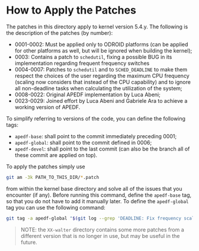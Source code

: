 # How to Apply the Patches

The patches in this directory apply to kernel version 5.4.y.
The following is the description of the patches (by number):
 - 0001-0002: Must be applied only to ODROID platforms (can be applied for other
   platforms as well, but will be ignored when building the kernel);
 - 0003: Contains a patch to `schedutil`, fixing a possible BUG in its
   implementation regarding frequent frequency switches
 - 0004-0007: Patches to `schedutil` and to `SCHED_DEADLINE` to make them
   respect the choices of the user regarding the maximum CPU frequency (scaling
   now considers that instead of the CPU capability) and to ignore all
   non-deadline tasks when calculating the utilization of the system;
 - 0008-0022: Original APEDF implementation by Luca Abeni;
 - 0023-0029: Joined effort by Luca Abeni and Gabriele Ara to achieve a working
   version of APEDF.

To simplify referring to versions of the code, you can define the following
tags:
 - `apedf-base`: shall point to the commit immediately preceding 0001;
 - `apedf-global`: shall point to the commit defined in 0006;
 - `apedf-devel`: shall point to the last commit (can also be the branch all of
   these commit are applied on top).

To apply the patches simply use
```bash
git am -3k PATH_TO_THIS_DIR/*.patch
```
from within the kernel base directory and solve all of the issues that you
encounter (if any). Before running this command, define the `apedf-base` tag, so
that you do not have to add it manually later. To define the `apedf-global` tag
you can use the following command:
```bash
git tag -a apedf-global "$(git log --grep 'DEADLINE: Fix frequency scaling' --pretty=format:"%h")"
```

> NOTE: the `XX-walter` directory contains some more patches from a different
> version that is no longer in use, but may be useful in the future.
